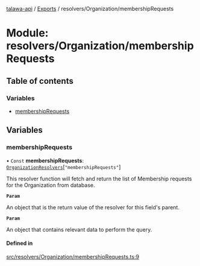[talawa-api](../README.md) / [Exports](../modules.md) / resolvers/Organization/membershipRequests

# Module: resolvers/Organization/membershipRequests

## Table of contents

### Variables

- [membershipRequests](resolvers_Organization_membershipRequests.md#membershiprequests)

## Variables

### membershipRequests

• `Const` **membershipRequests**: [`OrganizationResolvers`](types_generatedGraphQLTypes.md#organizationresolvers)[``"membershipRequests"``]

This resolver function will fetch and return the list of Membership requests for the Organization from database.

**`Param`**

An object that is the return value of the resolver for this field's parent.

**`Param`**

An object that contains relevant data to perform the query.

#### Defined in

[src/resolvers/Organization/membershipRequests.ts:9](https://github.com/PalisadoesFoundation/talawa-api/blob/53234da/src/resolvers/Organization/membershipRequests.ts#L9)
